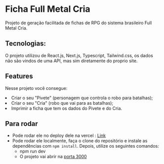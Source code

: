 # Ficha Full Metal Cria

Projeto de geração facilitada de fichas de RPG do sistema brasileiro Full Metal Cria.

## Tecnologias:

O projeto utilizou de React.js, Next.js, Typescript, Tailwind.css, os dados não são vindos de uma API, mas sim diretamente do proprio site.

## Features

Nesse projeto você consegue:

<li> Criar o seu "Pivete" (personagem que controla o robo para batalhas);
<li> Criar o seu "Cria" (robo que vai para as batalhas);
<li> Imprimir a ficha que tem os dados do Pivete e do Cria.

## Para rodar

- Pode rodar ele no deploy dele na vercel : <a href=" fullmetalcria-rpg-sheet.vercel.app/Home ">Link</a>
- Pode rodar ele localmente, faça o clone do repositório e instale as dependências com `npm install`. Depois, utilize os seguintes comandos:
  - npm run dev
  - O projeto vai abrir na [porta 3000](http://localhost:3000/)

